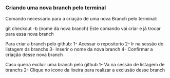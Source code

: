 ### Criando uma nova branch pelo terminal

Comando necessario para a criação de uma nova Branch pelo terminal:

git checkout -b (nome da nova branch)
Este comando vai criar e já trocar para essa nova branch

Para criar a branch pelo github: 
1- Acessar o repositorio
2- Ir na sessão de listagem ds branchs
3- Inserir o nome da nova branch
4- Confirmar a criação desse nova branch

Caso queira excluir uma branch pelo github
1- Va na sessão de listagem de branchs
2- Clique no icone da lixeira para realizar a exclusão desse branch
